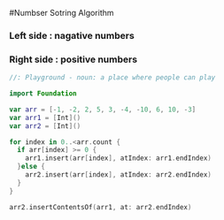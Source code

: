 
#Numbser Sotring Algorithm

### Left side : nagative numbers
### Right side : positive numbers



```Swift
//: Playground - noun: a place where people can play

import Foundation

var arr = [-1, -2, 2, 5, 3, -4, -10, 6, 10, -3]
var arr1 = [Int]()
var arr2 = [Int]()

for index in 0..<arr.count {
  if arr[index] >= 0 {
    arr1.insert(arr[index], atIndex: arr1.endIndex)
  }else {
    arr2.insert(arr[index], atIndex: arr2.endIndex)
  }
}

arr2.insertContentsOf(arr1, at: arr2.endIndex)
```
